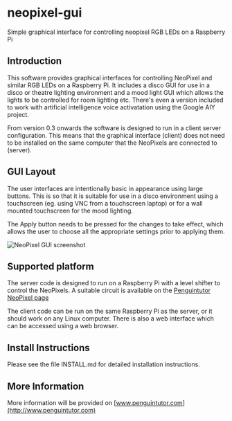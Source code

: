 # neopixel-gui
Simple graphical interface for controlling neopixel RGB LEDs on a Raspberry Pi

## Introduction

This software provides graphical interfaces for controlling NeoPixel and similar RGB LEDs on a Raspberry Pi. It includes a disco GUI for use in a disco or theatre lighting environment and a mood light GUI which allows the lights to be controlled for room lighting etc.
There's even a version included to work with artificial intelligence voice activatation using the Google AIY project.

From version 0.3 onwards the software is designed to run in a client server configuration. This means that the graphical interface (client) does not need to be installed on the same computer that the NeoPixels are connected to (server).

## GUI Layout

The user interfaces are intentionally basic in appearance using large buttons. This is so that it is suitable for use in a disco environment using a touchscreen (eg. using VNC from a touchscreen laptop) or for a wall mounted touchscreen for the mood lighting.

The Apply button needs to be pressed for the changes to take effect, which allows the user to choose all the appropriate settings prior to applying them.

![NeoPixel GUI screenshot](docs/screenshot-v0-1.png "Screenshot of NeoPixel GUI Version 0.1")


## Supported platform

The server code is designed to run on a Raspberry Pi with a level shifter to control the NeoPixels.
A suitable circuit is available on the [Penguintutor NeoPixel page](http://www.penguintutor.com/electronics/neopixels)

The client code can be run on the same Raspberry Pi as the server, or it should work on any Linux computer. There is also a web interface which can be accessed using a web browser.


## Install Instructions

Please see the file INSTALL.md for detailed installation instructions.


## More Information 

More information will be provided on [www.penguintutor.com](http://www.penguintutor.com)


